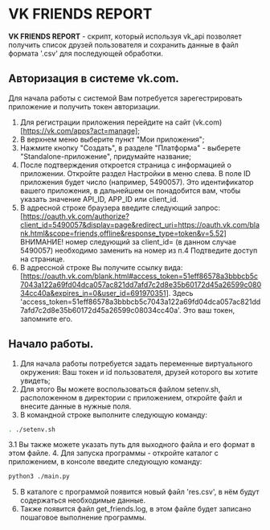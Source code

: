 # VK FRIENDS REPORT
**VK FRIENDS REPORT** - скрипт, который используя vk_api позволяет получить список друзей пользователя и сохранить данные в файл формата '.csv' для последующей обработки.
## Авторизация в системе vk.com.
Для начала работы с системой Вам потребуется зарегестрировать приложение и получить токен авторизации.
1. Для регистрации приложения перейдите на сайт (vk.com)[https://vk.com/apps?act=manage];
2. В верхнем меню выберите пункт "Мои приложения";
3. Нажмите кнопку "Создать", в разделе "Платформа" - выберете "Standalone-приложение", придумайте название;
4. После подтверждения откроется страница с информацией о приложении. Откройте раздел Настройки в меню слева. В поле ID приложения будет число (например, 5490057). Это идентификатор вашего приложения, в дальнейшем он понадобится вам, чтобы указать значение API_ID, APP_ID или client_id.
5. В адресной строке браузера введите следующий запрос: [https://oauth.vk.com/authorize?client_id=5490057&display=page&redirect_uri=https://oauth.vk.com/blank.html&scope=friends,offline&response_type=token&v=5.52] ВНИМАНИЕ! номер следующий за client_id= (в данном случае 5490057) необходимо заменить на номер из п.4 Подтведите доступ на странице.
6. В адрессной строке Вы получите ссылку вида: [https://oauth.vk.com/blank.html#access_token=51eff86578a3bbbcb5c7043a122a69fd04dca057ac821dd7afd7c2d8e35b60172d45a26599c08034cc40a&expires_in=0&user_id=691970351]. Здесь 'access_token=51eff86578a3bbbcb5c7043a122a69fd04dca057ac821dd7afd7c2d8e35b60172d45a26599c08034cc40a'. Это ваш токен, запомните его.
## Начало работы.
1. Для начала работы потребуется задать переменные виртуального окружения: Ваш токен и id пользователя, друзей которого вы хотите увидеть;
2. Для этого Вы можете воспользоваться файлом setenv.sh, расположенном в директории с приложением, откройте файл и внесите данные в нужные поля.
3. В командной строке выполните следующую команду:
```bash
. ./setenv.sh
```
3.1 Вы также можете указать путь для выходного файла и его формат в этом файле.
4. Для запуска программы - откройте каталог с приложением, в консоле введите следующую команду:
```bash
python3 ./main.py
```
5. В каталоге с программой появится новый файл 'res.csv', в нём будут содержаться необходимые данные.
6. Также появится файл get_friends.log, в этом файле будет записано пошаговое выполнение программы.
